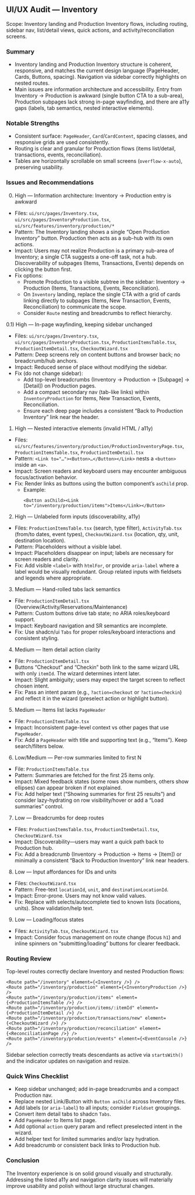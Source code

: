 ## UI/UX Audit — Inventory

Scope: Inventory landing and Production Inventory flows, including routing, sidebar nav, list/detail views, quick actions, and activity/reconciliation screens.

### Summary
- Inventory landing and Production Inventory structure is coherent, responsive, and matches the current design language (PageHeader, Cards, Buttons, spacing). Navigation via sidebar correctly highlights on nested routes.
- Main issues are information architecture and accessibility. Entry from Inventory → Production is awkward (single button CTA to a sub-area), Production subpages lack strong in-page wayfinding, and there are a11y gaps (labels, tab semantics, nested interactive elements).

### Notable Strengths
- Consistent surface: `PageHeader`, `Card`/`CardContent`, spacing classes, and responsive grids are used consistently.
- Routing is clear and granular for Production flows (items list/detail, transactions, events, reconciliation).
- Tables are horizontally scrollable on small screens (`overflow-x-auto`), preserving usability.

### Issues and Recommendations

0) High — Information architecture: Inventory → Production entry is awkward
- Files: `ui/src/pages/Inventory.tsx`, `ui/src/pages/InventoryProduction.tsx`, `ui/src/features/inventory/production/*`
- Pattern: The Inventory landing shows a single “Open Production Inventory” button. Production then acts as a sub-hub with its own actions.
- Impact: Users may not realize Production is a primary sub-area of Inventory; a single CTA suggests a one-off task, not a hub. Discoverability of subpages (Items, Transactions, Events) depends on clicking the button first.
- Fix options:
  - Promote Production to a visible subtree in the sidebar: Inventory → Production (Items, Transactions, Events, Reconciliation).
  - On `Inventory` landing, replace the single CTA with a grid of cards linking directly to subpages (Items, New Transaction, Events, Reconciliation) to communicate the scope.
  - Consider `Route` nesting and breadcrumbs to reflect hierarchy.

0.1) High — In-page wayfinding, keeping sidebar unchanged
- Files: `ui/src/pages/Inventory.tsx`, `ui/src/pages/InventoryProduction.tsx`, `ProductionItemsTable.tsx`, `ProductionItemDetail.tsx`, `CheckoutWizard.tsx`
- Pattern: Deep screens rely on content buttons and browser back; no breadcrumb/hub anchors.
- Impact: Reduced sense of place without modifying the sidebar.
- Fix (do not change sidebar):
  - Add top-level breadcrumbs (Inventory → Production → [Subpage] → [Detail]) on Production pages.
  - Add a compact secondary nav (tab-like links) within `InventoryProduction` for Items, New Transaction, Events, Reconciliation.
  - Ensure each deep page includes a consistent “Back to Production Inventory” link near the header.

1) High — Nested interactive elements (invalid HTML / a11y)
- Files: `ui/src/features/inventory/production/ProductionInventoryPage.tsx`, `ProductionItemsTable.tsx`, `ProductionItemDetail.tsx`
- Pattern: `<Link to="…"><Button>…</Button></Link>` nests a `<button>` inside an `<a>`.
- Impact: Screen readers and keyboard users may encounter ambiguous focus/activation behavior.
- Fix: Render links as buttons using the button component’s `asChild` prop.
  - Example:
    ```tsx
    <Button asChild><Link to="/inventory/production/items">Items</Link></Button>
    ```

2) High — Unlabeled form inputs (discoverability, a11y)
- Files: `ProductionItemsTable.tsx` (search, type filter), `ActivityTab.tsx` (from/to dates, event types), `CheckoutWizard.tsx` (location, qty, unit, destination location).
- Pattern: Placeholders without a visible label.
- Impact: Placeholders disappear on input; labels are necessary for screen readers and clarity.
- Fix: Add visible `<label>` with `htmlFor`, or provide `aria-label` where a label would be visually redundant. Group related inputs with fieldsets and legends where appropriate.

3) Medium — Hand-rolled tabs lack semantics
- File: `ProductionItemDetail.tsx` (Overview/Activity/Reservations/Maintenance)
- Pattern: Custom buttons drive tab state; no ARIA roles/keyboard support.
- Impact: Keyboard navigation and SR semantics are incomplete.
- Fix: Use shadcn/ui `Tabs` for proper roles/keyboard interactions and consistent styling.

4) Medium — Item detail action clarity
- File: `ProductionItemDetail.tsx`
- Buttons “Checkout” and “Checkin” both link to the same wizard URL with only `itemId`. The wizard determines intent later.
- Impact: Slight ambiguity; users may expect the target screen to reflect chosen intent.
- Fix: Pass an intent param (e.g., `?action=checkout` or `?action=checkin`) and reflect it in the wizard (preselect action or highlight button).

5) Medium — Items list lacks `PageHeader`
- File: `ProductionItemsTable.tsx`
- Impact: Inconsistent page-level context vs other pages that use `PageHeader`.
- Fix: Add a `PageHeader` with title and supporting text (e.g., “Items”). Keep search/filters below.

6) Low/Medium — Per-row summaries limited to first N
- File: `ProductionItemsTable.tsx`
- Pattern: Summaries are fetched for the first 25 items only.
- Impact: Mixed feedback states (some rows show numbers, others show ellipses) can appear broken if not explained.
- Fix: Add helper text (“Showing summaries for first 25 results”) and consider lazy-hydrating on row visibility/hover or add a “Load summaries” control.

7) Low — Breadcrumbs for deep routes
- Files: `ProductionItemsTable.tsx`, `ProductionItemDetail.tsx`, `CheckoutWizard.tsx`
- Impact: Discoverability—users may want a quick path back to Production hub.
- Fix: Add a breadcrumb (Inventory → Production → Items → [Item]) or minimally a consistent “Back to Production Inventory” link near headers.

8) Low — Input affordances for IDs and units
- Files: `CheckoutWizard.tsx`
- Pattern: Free-text `locationId`, `unit`, and `destinationLocationId`.
- Impact: Error-prone. Users may not know valid values.
- Fix: Replace with selects/autocomplete tied to known lists (locations, units). Show validation/help text.

9) Low — Loading/focus states
- Files: `ActivityTab.tsx`, `CheckoutWizard.tsx`
- Impact: Consider focus management on route change (focus `h1`) and inline spinners on “submitting/loading” buttons for clearer feedback.

### Routing Review
Top-level routes correctly declare Inventory and nested Production flows:
```62:69:ui/src/App.tsx
<Route path="/inventory" element={<Inventory />} />
<Route path="/inventory/production" element={<InventoryProduction />} />
<Route path="/inventory/production/items" element={<ProductionItemsTable />} />
<Route path="/inventory/production/items/:itemId" element={<ProductionItemDetail />} />
<Route path="/inventory/production/transactions/new" element={<CheckoutWizard />} />
<Route path="/inventory/production/reconciliation" element={<ReconciliationPage />} />
<Route path="/inventory/production/events" element={<EventConsole />} />
```
Sidebar selection correctly treats descendants as active via `startsWith()` and the indicator updates on navigation and resize.

### Quick Wins Checklist
- Keep sidebar unchanged; add in-page breadcrumbs and a compact Production nav.
- Replace nested Link/Button with `Button asChild` across Inventory files.
- Add labels (or `aria-label`) to all inputs; consider `Fieldset` groupings.
- Convert item detail tabs to shadcn `Tabs`.
- Add `PageHeader` to Items list page.
- Add optional `action` query param and reflect preselected intent in the wizard.
- Add helper text for limited summaries and/or lazy hydration.
- Add breadcrumb or consistent back links to Production hub.

### Conclusion
The Inventory experience is on solid ground visually and structurally. Addressing the listed a11y and navigation clarity issues will materially improve usability and polish without large structural changes.


